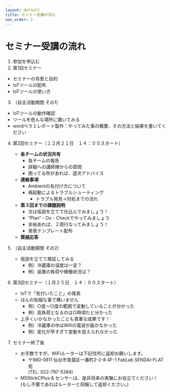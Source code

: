 ```yaml
---
layout: default
title: セミナー受講の流れ
nav_order: 2
---
```


# セミナー受講の流れ
1. 参加を申込む
2. 第1回セミナー
 - セミナーの背景と目的
 - IoTツールの配布
 - IoTツールの使い方
3. （自主活動期間 その1）
 - IoTツールの動作確認
 - ツールを色んな場所に置いてみる
 - wordペラ１レポート製作：やってみた事の概要、その方法と結果を書いてください
4. 第2回セミナー（１２月２１日　１４：００スタート）
   - **各チームの状況共有**
      - 各チームの報告
      - 詳細への講師陣からの質問
      - 困ってる所があれば、逐次アドバイス
   - **連絡事項**
      - Ambientの名付け方について
      - 再起動によるトラブルシューティング
         - トラブル発見→対処までの流れ
   - **第３回までの課題説明**
      - 次は仮説を立てて仕込んでみましょう！
      - “Plan” - Do - Checkでやってみましょう
      - 余裕あれば、２周行なってみましょう！
      - 発表テンプレート配布
   - **質疑応答**

5. （自主活動期間 その2）
   - 仮説を立てて検証してみる
      - 例）冷蔵庫の温度は一定？
      - 例）装置の負荷や稼働状況は？
6. 第3回セミナー（１月２５日　１４：００スタート）
   - IoTで「気付いたこと」の発表
    - ほんの些細な事で構いません
      - 例）○度～○度の範囲で変動していることが分かった
      - 例）高負荷となるのは○時頃だと分かった
   - 上手くいかなかったことも貴重な成果です！
      - 例）冷蔵庫の中はWifiの電波が届かなかった
      - 例）変化が早すぎて変動を捉えられなかった
7. セミナー終了後
   - お手数ですが、WiFiルーターは下記住所に返却お願いします。
      - 〒980-0811 仙台市青葉区一番町2-2-8 4F-1 FabLab SENDAI-FLAT 宛<br> (TEL: 022-797-5384)
   - M5StickCPlus & センサーは、是非将来の実験にお役立てください！<br>(もし不要であればルーターと同梱して返却ください。)
